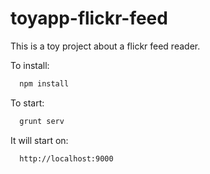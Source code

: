 # toyapp-flickr-feed

This is a toy project about a flickr feed reader.
 
To install:
```bash
  npm install
```
  
To start:
```bash
  grunt serv
```
  
It will start on:
```
  http://localhost:9000
```
